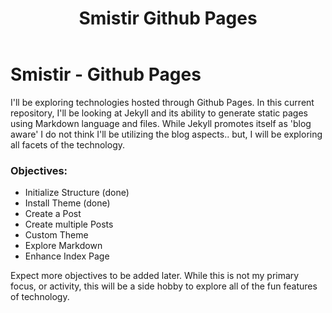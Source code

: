 ﻿---
title: Smistir Github Pages
layout: posts
---

# Smistir - Github Pages

I'll be exploring technologies hosted through Github Pages.  In this current repository, I'll be looking at Jekyll and its ability to generate static pages using Markdown language and files.  While Jekyll promotes itself as 'blog aware' I do not think I'll be utilizing the blog aspects.. but, I will be exploring all facets of the technology.

### Objectives:
* Initialize Structure (done)
* Install Theme (done)
* Create a Post 
* Create multiple Posts
* Custom Theme
* Explore Markdown
* Enhance Index Page

Expect more objectives to be added later.  While this is not my primary focus, or activity, this will be a side hobby to explore all of the fun features of technology.
